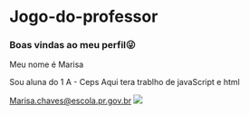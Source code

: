 # Jogo-do-professor
### Boas vindas ao meu perfil😜
Meu nome é Marisa

Sou aluna do 1 A - Ceps
Aqui tera trablho de javaScript e html

Marisa.chaves@escola.pr.gov.br
![](https://media.tenor.com/eEom7AgPl7kAAAAC/happy-food.gif)

